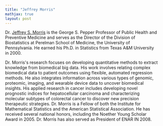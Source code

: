 ```yaml
---
title: "Jeffrey Morris"
mathjax: true
layout: post
---
```


Dr. [Jeffrey S. Morris](https://dbei.med.upenn.edu/staff/jeffrey-s-morris-phd/) is the George S. Pepper Professor of Public Health and Preventive Medicine and serves as the Director of the Division of Biostatistics at Perelman School of Medicine, the University of Pennsylvania. He earned his Ph.D. in Statistics from Texas A&M University in 2000. 

Dr. Morris's research focuses on developing quantitative methods to extract knowledge from biomedical big data. His work involves relating complex biomedical data to patient outcomes using flexible, automated regression methods. He also integrates information across various types of genomic, proteomic, imaging, and wearable device data to uncover biomedical insights. His applied research in cancer includes developing novel prognostic indices for hepatocellular carcinoma and characterizing molecular subtypes of colorectal cancer to discover new precision therapeutic strategies. Dr. Morris is a Fellow of both the Institute for Mathematical Statistics and the American Statistical Association. He has received several national honors, including the Noether Young Scholar Award in 2005. Dr. Morris has also served as President of ENAR IN 2008.